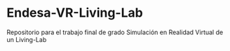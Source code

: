 # Endesa-VR-Living-Lab

Repositorio para el trabajo final de grado Simulación en Realidad Virtual de un Living-Lab
